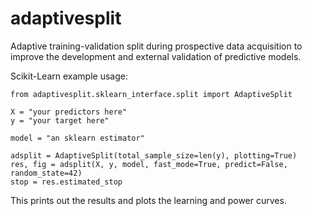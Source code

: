 adaptivesplit
==========================
Adaptive training-validation split during prospective data acquisition to improve the development and external validation of predictive models.

Scikit-Learn example usage:
    
    from adaptivesplit.sklearn_interface.split import AdaptiveSplit
    
    X = "your predictors here"
    y = "your target here"
    
    model = "an sklearn estimator"
  
    adsplit = AdaptiveSplit(total_sample_size=len(y), plotting=True)
    res, fig = adsplit(X, y, model, fast_mode=True, predict=False, random_state=42)
    stop = res.estimated_stop

This prints out the results and plots the learning and power curves.
